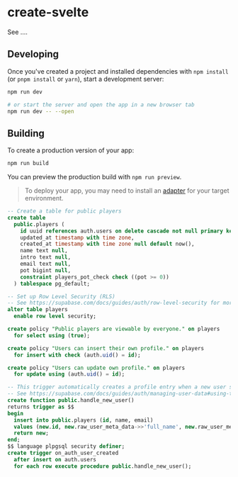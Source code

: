 # create-svelte

See ....

## Developing

Once you've created a project and installed dependencies with `npm install` (or `pnpm install` or `yarn`), start a development server:

```bash
npm run dev

# or start the server and open the app in a new browser tab
npm run dev -- --open
```

## Building

To create a production version of your app:

```bash
npm run build
```

You can preview the production build with `npm run preview`.

> To deploy your app, you may need to install an [adapter](https://kit.svelte.dev/docs/adapters) for your target environment.

```SQL
-- Create a table for public players
create table
  public.players (
    id uuid references auth.users on delete cascade not null primary key,
    updated_at timestamp with time zone,
    created_at timestamp with time zone null default now(),
    name text null,
    intro text null,
    email text null,
    pot bigint null,
    constraint players_pot_check check ((pot >= 0))
  ) tablespace pg_default;

-- Set up Row Level Security (RLS)
-- See https://supabase.com/docs/guides/auth/row-level-security for more details.
alter table players
  enable row level security;

create policy "Public players are viewable by everyone." on players
  for select using (true);

create policy "Users can insert their own profile." on players
  for insert with check (auth.uid() = id);

create policy "Users can update own profile." on players
  for update using (auth.uid() = id);

-- This trigger automatically creates a profile entry when a new user signs up via Supabase Auth.
-- See https://supabase.com/docs/guides/auth/managing-user-data#using-triggers for more details.
create function public.handle_new_user()
returns trigger as $$
begin
  insert into public.players (id, name, email)
  values (new.id, new.raw_user_meta_data->>'full_name', new.raw_user_meta_data->>'email');
  return new;
end;
$$ language plpgsql security definer;
create trigger on_auth_user_created
  after insert on auth.users
  for each row execute procedure public.handle_new_user();
```
